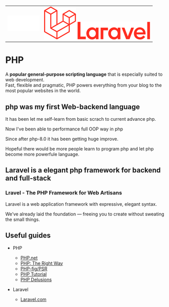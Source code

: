 <table>
  <td>
    <img src="https://github.com/senkoraku552/PHP-diving-notes/blob/master/public/php-logo-white.svg" width="100"/>
  </td>
  <td>
    <img src="https://github.com/senkoraku552/php-diving-notes/blob/master/public/Laravel-Logomark.svg" />
    <img src="https://github.com/senkoraku552/php-diving-notes/blob/master/public/Laravel-Logotype.svg" />
  </td>
</table>

# PHP
<p class="hero-text">
  A <strong>popular general-purpose scripting language</strong> 
  that is especially suited to web development.<br>
  Fast, flexible and pragmatic, PHP powers everything from your blog to the most popular websites in the world.
</p>


## php was my first Web-backend language
It has been let me self-learn from basic scrach to current advance php.  
  
Now I've been able to performance full OOP way in php  
  
Since after php-8.0 it has been getting huge improve.  
  
Hopeful there would be more people learn to program php and let php become more powerfule language.  

## Laravel is a elegant php framework for backend and full-stack
### Lravel - The PHP Framework for Web Artisans
Laravel is a web application framework with expressive, elegant syntax.    

We’ve already laid the foundation — freeing you to create without sweating the small things.    

## Useful guides
* PHP
  - [PHP.net](https://www.php.net/)
  - [PHP: The Right Way](https://phptherightway.com/)
  - [PHP-fig/PSR](https://www.php-fig.org/psr/)
  - [PHP Tutorial](https://www.phptutorial.net/)
  - [PHP Delusions](https://phpdelusions.net/)

* Laravel
  - [Laravel.com](https://laravel.com/)
